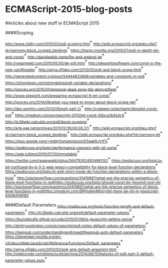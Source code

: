 # ECMAScript-2015-blog-posts
#Articles about new stuff in ECMAScript 2015


####Scoping

<sub>http://www.2ality.com/2015/02/es6-scoping.html</sub>*
<sub>http://wiki.ecmascript.org/doku.php?id=harmony:block_scoped_bindings</sub>*
<sub>https://hacks.mozilla.org/2015/07/es6-in-depth-let-and-const/</sub>*
<sub>http://davidwalsh.name/for-and-against-let</sub>*
<sub>http://raganwald.com/2015/05/30/de-stijl.html</sub>*
<sub>http://ideasintosoftware.com/const-is-the-new-var/#header</sub>*
<sub>http://ariya.ofilabs.com/2013/05/es6-and-block-scope.html</sub>*
<sub>http://generatedcontent.org/post/54444832868/variables-and-constants-in-es6</sub>*
<sub>https://strongloop.com/strongblog/es6-variable-declarations/</sub>*
<sub>http://jsrocks.org/2015/01/temporal-dead-zone-tdz-demystified/</sub>*
<sub>http://www.sitepoint.com/preparing-ecmascript-6-let-const/</sub>*
<sub>http://jsrocks.org/2014/08/what-you-need-to-know-about-block-scope-let/</sub>*
<sub>http://dev.venntro.com/2013/09/es6-part-2/</sub>*
<sub>http://codepen.io/lachlanjc/blog/let-const-es6</sub>*
<sub>https://medium.com/ecmascript-2015/let-const-35bca3b4a3c6</sub>*
<sub>http://tc39wiki.calculist.org/es6/block-scoping/</sub>*
<sub>http://erik.eae.net/archives/2011/12/30/00.00.27/</sub>*
<sub>http://wiki.ecmascript.org/doku.php?id=harmony:block_scoped_bindings</sub>*
<sub>http://wiki.ecmascript.org/doku.php?id=harmony:let</sub>*
<sub>https://plus.google.com/+AddyOsmani/posts/D5aakRJV1F5</sub>*
<sub>https://esdiscuss.org/topic/performance-concern-with-let-const</sub>*
<sub>https://ada.is/blog/2015/07/13/immutable/</sub></sup>*
<sub>https://twitter.com/raganwald/status/564792624934961152</sub>*
<sub>https://esdiscuss.org/topic/a-bit-confused-by-b-3-2-web-legacy-compatibility-for-block-level-function-declarations</sub>*
<sub>https://esdiscuss.org/topic/in-es6-strict-mode-do-function-declarations-within-a-block-hoist</sub>*
<sub>http://stackoverflow.com/questions/31419897/what-are-the-precise-semantics-of-block-level-functions-in-es6</sub>*<sub>https://esdiscuss.org/topic/should-const-be-favored-over-let</sub>*
<sub>http://stackoverflow.com/questions/31419897/what-are-the-precise-semantics-of-block-level-functions-in-es6</sub>*<sub>https://medium.com/@PinakinMistry/let-there-be-let-in-javascript-6fd184f46f80</sub>*

####Default Parameters
<sub>https://esdiscuss.org/topic/function-length-and-default-parameters</sub>*
<sub>http://tc39wiki.calculist.org/es6/default-parameter-values/</sub>*
<sub>https://buzzdecafe.github.io/code/2015/01/08/is-javascript-getting-worse</sub>*
<sub>http://dmitrysoshnikov.com/ecmascript/es6-notes-default-values-of-parameters/</sub>*
<sub>https://leanpub.com/understandinges6/read/#leanpub-auto-default-parameters</sub>*
<sub>https://developer.mozilla.org/en-US/docs/Web/JavaScript/Reference/Functions/Default_parameters</sub>*
<sub>http://ariya.ofilabs.com/2013/02/es6-and-default-argument.html</sub>*
<sub>http://odetocode.com/blogs/scott/archive/2014/08/13/features-of-es6-part-3-default-parameter-values.aspx</sub>*
